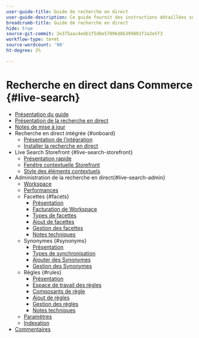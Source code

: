 ```yaml
---
user-guide-title: Guide de recherche en direct
user-guide-description: Ce guide fournit des instructions détaillées sur l’utilisation de la recherche en direct à partir d’Adobe Commerce.
breadcrumb-title: Guide de recherche en direct
hide: true
source-git-commit: 2e375aac4edb1f5d8e57096d8b399801f3a3e5f3
workflow-type: tm+mt
source-wordcount: '90'
ht-degree: 2%

---
```


# Recherche en direct dans Commerce {#live-search}

- [Présentation du guide](guide-overview.md)
- [Présentation de la recherche en direct](overview.md)
- [Notes de mise à jour](release-notes.md)
- Recherche en direct intégrée {#onboard}
   - [Présentation de l’intégration](onboarding-overview.md)
   - [Installer la recherche en direct](install.md)
- Live Search Storefront {#live-search-storefront}
   - [Présentation rapide](quick-tour.md)
   - [Fenêtre contextuelle Storefront](storefront-popover.md)
   - [Style des éléments contextuels](storefront-popover-styling.md)
- Administration de la recherche en direct{#live-search-admin}
   - [Workspace](workspace.md)
   - [Performances](performance.md)
   - Facettes {#facets}
      - [Présentation](facets.md)
      - [Facturation de Workspace](faceting-workspace.md)
      - [Types de facettes](facets-type.md)
      - [Ajout de facettes](facets-add.md)
      - [Gestion des facettes](facets-manage.md)
      - [Notes techniques](facet-technical-notes.md)
   - Synonymes {#synonyms}
      - [Présentation](synonyms.md)
      - [Types de synchronisation](synonyms-type.md)
      - [Ajouter des Synonymes](synonyms-add.md)
      - [Gestion des Synonymes](synonyms-manage.md)
   - Règles {#rules}
      - [Présentation](rules.md)
      - [Espace de travail des règles](rules-workspace.md)
      - [Composants de règle](rule-components.md)
      - [Ajout de règles](rules-add.md)
      - [Gestion des règles](rules-manage.md)
      - [Notes techniques](rule-technical-notes.md)
   - [Paramètres](settings.md)
   - [Indexation](indexing.md)
- [Commentaires](feedback.md)